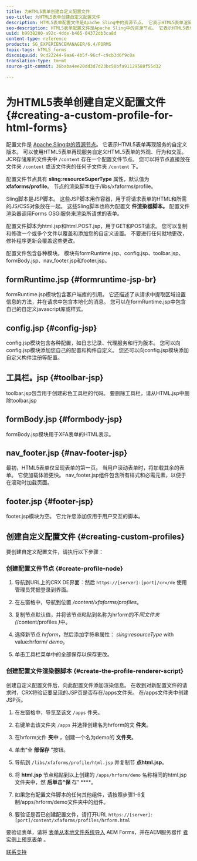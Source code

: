 ```yaml
---
title: 为HTML5表单创建自定义配置文件
seo-title: 为HTML5表单创建自定义配置文件
description: HTML5表单配置文件是Apache Sling中的资源节点。 它表示HTML5表单渲染服务的自定义版本。
seo-description: HTML5表单配置文件是Apache Sling中的资源节点。 它表示HTML5表单渲染服务的自定义版本。
uuid: b9938280-a92c-4dde-b465-04372db3ca8d
content-type: reference
products: SG_EXPERIENCEMANAGER/6.4/FORMS
topic-tags: hTML5_forms
discoiquuid: 9cd22244-9aa6-4b5f-96cf-c9cb3d6f9c8a
translation-type: tm+mt
source-git-commit: 36baba4ee20dd3d7d23bc50bfa91129588f55d32

---
```



# 为HTML5表单创建自定义配置文件 {#creating-a-custom-profile-for-html-forms}

配置文件是 [Apache Sling中的资源节点](https://sling.apache.org/)。 它表示HTML5表单再现服务的自定义版本。 可以使用HTML5表单再现服务自定义HTML5表单的外观、行为和交互。 JCR存储库的文件夹中 `/content` 存在一个配置文件节点。 您可以将节点直接放在文件夹 `/content` 或该文件夹的任何子文件夹 `/content` 下。

配置文件节点具有 **sling:resourceSuperType** 属性，默认值为 **xfaforms/profile**。 节点的渲染脚本位于/libs/xfaforms/profile。

Sling脚本是JSP脚本。 这些JSP脚本用作容器，用于将请求表单的HTML和所需的JS/CSS对象放在一起。 这些Sling脚本也称为配置文 **件渲染器脚本。** 配置文件渲染器调用Forms OSGi服务来渲染所请求的表单。

配置文件脚本为html.jsp和html.POST.jsp，用于GET和POST请求。 您可以复制和修改一个或多个文件以覆盖和添加您的自定义设置。 不要进行任何就地更改，修补程序更新会覆盖这些更改。

配置文件包含各种模块。 模块有formRuntime.jsp、config.jsp、toolbar.jsp、formBody.jsp、nav_footer.jsp和footer.jsp。

## formRuntime.jsp {#formruntime-jsp-br}

formRuntime.jsp模块包含客户端库的引用。 它还描述了从请求中提取区域设置信息的方法，并在请求中包含本地化的消息。 您可以在formRuntime.jsp中包含自己的自定义javascript库或样式。

## config.jsp {#config-jsp}

config.jsp模块包含各种配置，如日志记录、代理服务和行为版本。 您可以向config.jsp模块添加您自己的配置和构件自定义。 您还可以向config.jsp模块添加自定义构件注册等配置。

## 工具栏。jsp {#toolbar-jsp}

toolbar.jsp包含用于创建彩色工具栏的代码。 要删除工具栏，请从HTML.jsp中删除toolbar.jsp

## formBody.jsp {#formbody-jsp}

formBody.jsp模块用于XFA表单的HTML表示。

## nav_footer.jsp {#nav-footer-jsp}

最初，HTML5表单仅呈现表单的第一页。 当用户滚动表单时，将加载其余的表单。 它使加载体验更快。 nav_footer.jsp组件包含所有样式和必需元素，以便于在滚动时加载页面。

## footer.jsp {#footer-jsp}

footer.jsp模块为空。 它允许您添加仅用于用户交互的脚本。

## 创建自定义配置文件 {#creating-custom-profiles}

要创建自定义配置文件，请执行以下步骤：

### 创建配置文件节点 {#create-profile-node}

1. 导航到URL上的CRX DE界面：然后 `https://[server]:[port]/crx/de` 使用管理员凭据登录到界面。

1. 在左窗格中，导航到位置 */content/xfaforms/profiles*。

1. 复制节点默认值，并将该节点粘贴到名称为hrform的不&#x200B;*同文件夹(*/content/profiles *)*&#x200B;中。

1. 选择新节点 *hrform*，然后添加字符串属性： *sling:resourceType* with value:hrform/ *demo*。

1. 单击工具栏菜单中的全部保存以保存更改。

### 创建配置文件渲染器脚本 {#create-the-profile-renderer-script}

创建自定义配置文件后，向此配置文件添加渲染信息。 在收到对新配置文件的请求时，CRX将验证要呈现的JSP页是否存在/apps文件夹。 在/apps文件夹中创建JSP页。

1. 在左窗格中，导览至该文 `/apps` 件夹。
1. 右键单击该文件夹 `/apps` 并选择创建名为hrform的文 **件夹**。
1. 在hrform文件 **夹中** ，创建一个名为demo的 **文件夹**。
1. 单击“全 **部保存** ”按钮。
1. 导航到 `/libs/xfaforms/profile/html.jsp` 并复制节 **点html.jsp**。
1. 将 **html.jsp** 节点粘贴到以上创建的 `/apps/hrform/demo` 名称相同的html.jsp文件夹中，然 **后单击“保** 存” ****。
1. 如果您有配置文件脚本的任何其他组件，请按照步骤1-6复制/apps/hrform/demo文件夹中的组件。

1. 要验证是否已创建配置文件，请打开URL `https://[server]:[port]/content/xfaforms/profiles/hrform.html`

要验证表单，请将 [表单从本地文件系统导入](/help/forms/using/get-xdp-pdf-documents-aem.md) AEM Forms，并在AEM服务器作 [者实例上预览表单](/help/forms/using/previewing-forms.md) 。

[联系支持](https://www.adobe.com/account/sign-in.supportportal.html)
